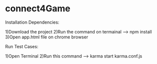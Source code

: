 # connect4Game
 
 Installation Dependencies:
 
 1)Download the project
 2)Run the command on termainal --> npm install
 3)Open app.html file on chrome browser
 
 Run Test Cases:
 
 1)Open Terminal
 2)Run this command --> karma start karma.conf.js
 

